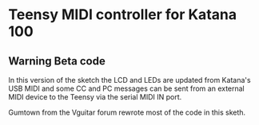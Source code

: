 # Teensy MIDI controller for Katana 100
## Warning Beta code 

In this version of the sketch the LCD and LEDs are updated from Katana's USB MIDI and some CC and PC messages can be sent from an external MIDI device to the Teensy via the serial MIDI IN port.

Gumtown from the Vguitar forum rewrote most of the code in this sketh.
